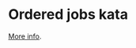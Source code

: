 # Ordered jobs kata

[More info](http://invalidcast.tumblr.com/post/52980617776/the-ordered-jobs-kata).
